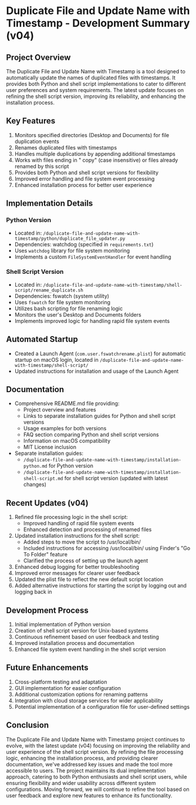# Duplicate File and Update Name with Timestamp - Development Summary (v04)

## Project Overview
The Duplicate File and Update Name with Timestamp is a tool designed to automatically update the names of duplicated files with timestamps. It provides both Python and shell script implementations to cater to different user preferences and system requirements. The latest update focuses on refining the shell script version, improving its reliability, and enhancing the installation process.

## Key Features
1. Monitors specified directories (Desktop and Documents) for file duplication events
2. Renames duplicated files with timestamps
3. Handles multiple duplications by appending additional timestamps
4. Works with files ending in " copy" (case insensitive) or files already renamed by this script
5. Provides both Python and shell script versions for flexibility
6. Improved error handling and file system event processing
7. Enhanced installation process for better user experience

## Implementation Details

### Python Version
- Located in: `/duplicate-file-and-update-name-with-timestamp/python/duplicate_file_updater.py`
- Dependencies: watchdog (specified in `requirements.txt`)
- Uses `watchdog` library for file system monitoring
- Implements a custom `FileSystemEventHandler` for event handling

### Shell Script Version
- Located in: `/duplicate-file-and-update-name-with-timestamp/shell-script/rename_duplicate.sh`
- Dependencies: fswatch (system utility)
- Uses `fswatch` for file system monitoring
- Utilizes bash scripting for file renaming logic
- Monitors the user's Desktop and Documents folders
- Implements improved logic for handling rapid file system events

## Automated Startup
- Created a Launch Agent (`com.user.fswatchrename.plist`) for automatic startup on macOS login, located in `/duplicate-file-and-update-name-with-timestamp/shell-script/`
- Updated instructions for installation and usage of the Launch Agent

## Documentation
- Comprehensive README.md file providing:
  - Project overview and features
  - Links to separate installation guides for Python and shell script versions
  - Usage examples for both versions
  - FAQ section comparing Python and shell script versions
  - Information on macOS compatibility
  - MIT License inclusion
- Separate installation guides:
  - `/duplicate-file-and-update-name-with-timestamp/installation-python.md` for Python version
  - `/duplicate-file-and-update-name-with-timestamp/installation-shell-script.md` for shell script version (updated with latest changes)

## Recent Updates (v04)
1. Refined file processing logic in the shell script:
   - Improved handling of rapid file system events
   - Enhanced detection and processing of renamed files
2. Updated installation instructions for the shell script:
   - Added steps to move the script to /usr/local/bin/
   - Included instructions for accessing /usr/local/bin/ using Finder's "Go To Folder" feature
   - Clarified the process of setting up the launch agent
3. Enhanced debug logging for better troubleshooting
4. Improved error messages for clearer user feedback
5. Updated the plist file to reflect the new default script location
6. Added alternative instructions for starting the script by logging out and logging back in

## Development Process
1. Initial implementation of Python version
2. Creation of shell script version for Unix-based systems
3. Continuous refinement based on user feedback and testing
4. Improved installation process and documentation
5. Enhanced file system event handling in the shell script version

## Future Enhancements
1. Cross-platform testing and adaptation
2. GUI implementation for easier configuration
3. Additional customization options for renaming patterns
4. Integration with cloud storage services for wider applicability
5. Potential implementation of a configuration file for user-defined settings

## Conclusion
The Duplicate File and Update Name with Timestamp project continues to evolve, with the latest update (v04) focusing on improving the reliability and user experience of the shell script version. By refining the file processing logic, enhancing the installation process, and providing clearer documentation, we've addressed key issues and made the tool more accessible to users. The project maintains its dual implementation approach, catering to both Python enthusiasts and shell script users, while ensuring flexibility and wider usability across different system configurations. Moving forward, we will continue to refine the tool based on user feedback and explore new features to enhance its functionality.